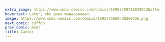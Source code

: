```yaml
---
extra_image: https://www.smbc-comics.com/comics/159577594120200726after.png
hovertext: Later, she goes maaaaaaaaad.
image: https://www.smbc-comics.com/comics/1595775868-20200726.png
next_comic: buffon
prev_comic: meat
title: Cantor
---
```


